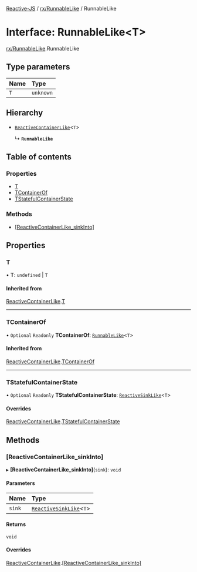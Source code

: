 [Reactive-JS](../README.md) / [rx/RunnableLike](../modules/rx_RunnableLike.md) / RunnableLike

# Interface: RunnableLike<T\>

[rx/RunnableLike](../modules/rx_RunnableLike.md).RunnableLike

## Type parameters

| Name | Type |
| :------ | :------ |
| `T` | `unknown` |

## Hierarchy

- [`ReactiveContainerLike`](rx_ReactiveContainerLike.ReactiveContainerLike.md)<`T`\>

  ↳ **`RunnableLike`**

## Table of contents

### Properties

- [T](rx_RunnableLike.RunnableLike.md#t)
- [TContainerOf](rx_RunnableLike.RunnableLike.md#tcontainerof)
- [TStatefulContainerState](rx_RunnableLike.RunnableLike.md#tstatefulcontainerstate)

### Methods

- [[ReactiveContainerLike\_sinkInto]](rx_RunnableLike.RunnableLike.md#[reactivecontainerlike_sinkinto])

## Properties

### T

• **T**: `undefined` \| `T`

#### Inherited from

[ReactiveContainerLike](rx_ReactiveContainerLike.ReactiveContainerLike.md).[T](rx_ReactiveContainerLike.ReactiveContainerLike.md#t)

___

### TContainerOf

• `Optional` `Readonly` **TContainerOf**: [`RunnableLike`](rx_RunnableLike.RunnableLike.md)<`T`\>

#### Inherited from

[ReactiveContainerLike](rx_ReactiveContainerLike.ReactiveContainerLike.md).[TContainerOf](rx_ReactiveContainerLike.ReactiveContainerLike.md#tcontainerof)

___

### TStatefulContainerState

• `Optional` `Readonly` **TStatefulContainerState**: [`ReactiveSinkLike`](rx_ReactiveSinkLike.ReactiveSinkLike.md)<`T`\>

#### Overrides

[ReactiveContainerLike](rx_ReactiveContainerLike.ReactiveContainerLike.md).[TStatefulContainerState](rx_ReactiveContainerLike.ReactiveContainerLike.md#tstatefulcontainerstate)

## Methods

### [ReactiveContainerLike\_sinkInto]

▸ **[ReactiveContainerLike_sinkInto]**(`sink`): `void`

#### Parameters

| Name | Type |
| :------ | :------ |
| `sink` | [`ReactiveSinkLike`](rx_ReactiveSinkLike.ReactiveSinkLike.md)<`T`\> |

#### Returns

`void`

#### Overrides

[ReactiveContainerLike](rx_ReactiveContainerLike.ReactiveContainerLike.md).[[ReactiveContainerLike_sinkInto]](rx_ReactiveContainerLike.ReactiveContainerLike.md#[reactivecontainerlike_sinkinto])
